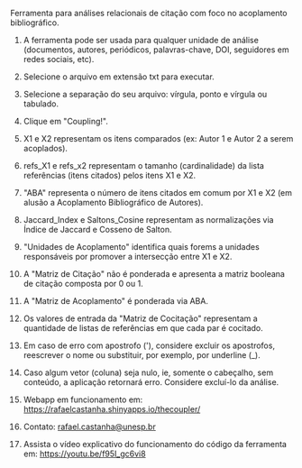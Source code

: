 Ferramenta para análises relacionais de citação com foco no acoplamento bibliográfico.

1) A ferramenta pode ser usada para qualquer unidade de análise (documentos, autores, periódicos, palavras-chave, DOI, seguidores em redes sociais, etc).
2) Selecione o arquivo em extensão txt para executar.
3) Selecione a separação do seu arquivo: vírgula, ponto e vírgula ou tabulado.
4) Clique em "Coupling!".
5) X1 e X2 representam os itens comparados (ex: Autor 1 e Autor 2 a serem acoplados).
6) refs_X1 e refs_x2 representam o tamanho (cardinalidade) da lista referências (itens citados) pelos itens X1 e X2.
7) "ABA" representa o número de itens citados em comum por X1 e X2 (em alusão a Acoplamento Bibliográfico de Autores).
8) Jaccard_Index e Saltons_Cosine representam as normalizações via Índice de Jaccard e Cosseno de Salton.
9) "Unidades de Acoplamento" identifica quais forems a unidades responsáveis por promover a intersecção entre X1 e X2.
10) A "Matriz de Citação" não é ponderada e apresenta a matriz booleana de citação composta por 0 ou 1.
11) A "Matriz de Acoplamento" é ponderada via ABA.
12) Os valores de entrada da "Matriz de Cocitação" representam a quantidade de listas de referências em que cada par é cocitado.
13) Em caso de erro com apostrofo ('), considere excluir os apostrofos, reescrever o nome ou substituir, por exemplo, por underline (_).
14) Caso algum vetor (coluna) seja nulo, ie, somente o cabeçalho, sem conteúdo, a aplicação retornará erro. Considere excluí-lo da análise.

15) Webapp em funcionamento em: https://rafaelcastanha.shinyapps.io/thecoupler/

16) Contato: rafael.castanha@unesp.br

17) Assista o vídeo explicativo do funcionamento do código da ferramenta em: https://youtu.be/f95I_gc6vi8
